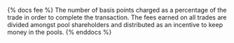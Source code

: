 {% docs fee %}
The number of basis points charged as a percentage of the trade in order to complete the transaction. The fees earned on all trades are divided amongst pool shareholders and distributed as an incentive to keep money in the pools.
{% enddocs %}
